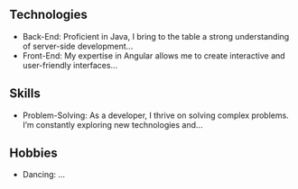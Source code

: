 ## Technologies
- Back-End: Proficient in Java, I bring to the table a strong understanding of server-side development...
- Front-End: My expertise in Angular allows me to create interactive and user-friendly interfaces...

 ## Skills
- Problem-Solving: As a developer, I thrive on solving complex problems. I’m constantly exploring new technologies and...

## Hobbies
- Dancing: ...